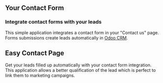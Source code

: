 Your Contact Form
-----------------

### Integrate contact forms with your leads

This simple application integrates a contact form in your "Contact us" page.
Forms submissions create leads automatically in <a href="https://www.odoo.com/crm">Odoo CRM</a>.

Easy Contact Page
-----------------

Get your leads filled up automatically with your contact form integration. This
application allows a better qualification of the lead which is perfect to link
them to marketing campaigns.

